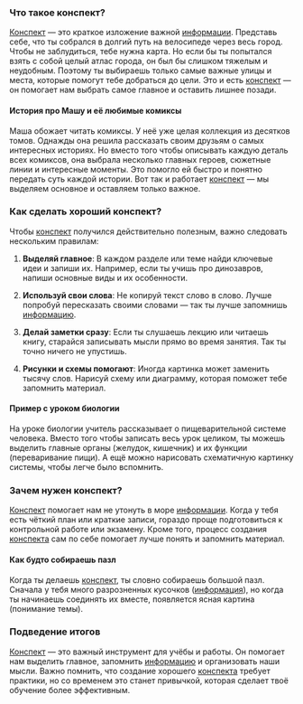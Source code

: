 ### Что такое конспект?

[Конспект](KIDBOOK/learning/knowledge_structure/concepts/Конспект.md) — это краткое изложение важной [информации](KIDBOOK/learning/knowledge_structure/concepts/Информация.md). Представь себе, что ты собрался в долгий путь на велосипеде через весь город. Чтобы не заблудиться, тебе нужна карта. Но если бы ты попытался взять с собой целый атлас города, он был бы слишком тяжелым и неудобным. Поэтому ты выбираешь только самые важные улицы и места, которые помогут тебе добраться до цели. Это и есть [конспект](KIDBOOK/learning/knowledge_structure/concepts/Конспект.md) — он помогает нам выбрать самое главное и оставить лишнее позади.

#### История про Машу и её любимые комиксы

Маша обожает читать комиксы. У неё уже целая коллекция из десятков томов. Однажды она решила рассказать своим друзьям о самых интересных историях. Но вместо того чтобы описывать каждую деталь всех комиксов, она выбрала несколько главных героев, сюжетные линии и интересные моменты. Это помогло ей быстро и понятно передать суть каждой истории. Вот так и работает [конспект](KIDBOOK/learning/knowledge_structure/concepts/Конспект.md) — мы выделяем основное и оставляем только важное.

### Как сделать хороший конспект?

Чтобы [конспект](KIDBOOK/learning/knowledge_structure/concepts/Конспект.md) получился действительно полезным, важно следовать нескольким правилам:

1. **Выделяй главное**: В каждом разделе или теме найди ключевые идеи и запиши их. Например, если ты учишь про динозавров, напиши основные виды и их особенности.
   
2. **Используй свои слова**: Не копируй текст слово в слово. Лучше попробуй пересказать своими словами — так ты лучше запомнишь [информацию](KIDBOOK/learning/knowledge_structure/concepts/Информация.md).

3. **Делай заметки сразу**: Если ты слушаешь лекцию или читаешь книгу, старайся записывать мысли прямо во время занятия. Так ты точно ничего не упустишь.

4. **Рисунки и схемы помогают**: Иногда картинка может заменить тысячу слов. Нарисуй схему или диаграмму, которая поможет тебе запомнить материал.

#### Пример с уроком биологии

На уроке биологии учитель рассказывает о пищеварительной системе человека. Вместо того чтобы записать весь урок целиком, ты можешь выделить главные органы (желудок, кишечник) и их функции (переваривание пищи). А ещё можно нарисовать схематичную картинку системы, чтобы легче было вспомнить.

### Зачем нужен конспект?

[Конспект](KIDBOOK/learning/knowledge_structure/concepts/Конспект.md) помогает нам не утонуть в море [информации](KIDBOOK/learning/knowledge_structure/concepts/Информация.md). Когда у тебя есть чёткий план или краткие записи, гораздо проще подготовиться к контрольной работе или экзамену. Кроме того, процесс создания [конспекта](KIDBOOK/learning/knowledge_structure/concepts/Конспект.md) сам по себе помогает лучше понять и запомнить материал.

#### Как будто собираешь пазл

Когда ты делаешь [конспект](KIDBOOK/learning/knowledge_structure/concepts/Конспект.md), ты словно собираешь большой пазл. Сначала у тебя много разрозненных кусочков ([информация](KIDBOOK/learning/knowledge_structure/concepts/Информация.md)), но когда ты начинаешь соединять их вместе, появляется ясная картина (понимание темы).

### Подведение итогов

[Конспект](KIDBOOK/learning/knowledge_structure/concepts/Конспект.md) — это важный инструмент для учёбы и работы. Он помогает нам выделить главное, запомнить [информацию](KIDBOOK/learning/knowledge_structure/concepts/Информация.md) и организовать наши мысли. Важно помнить, что создание хорошего [конспекта](KIDBOOK/learning/knowledge_structure/concepts/Конспект.md) требует практики, но со временем это станет привычкой, которая сделает твоё обучение более эффективным.